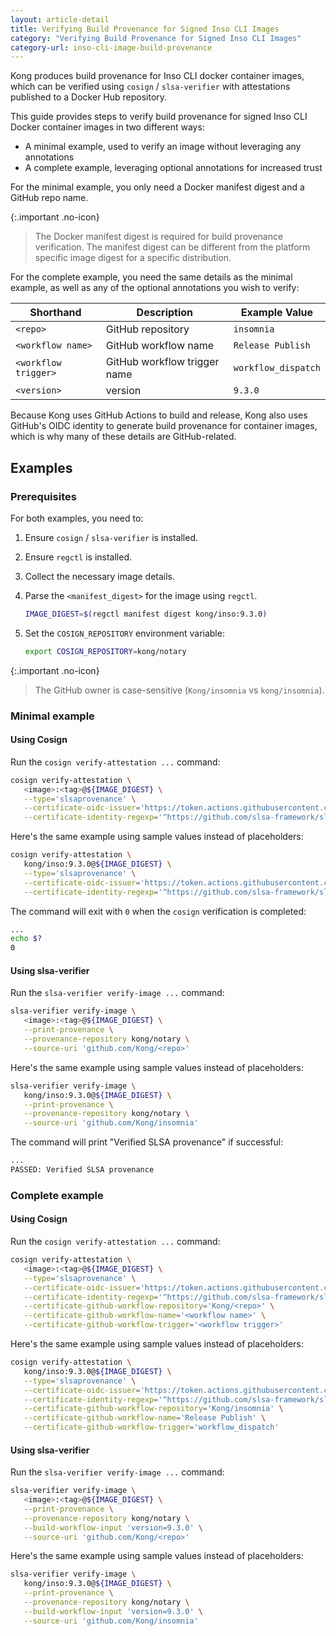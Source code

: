```yaml
---
layout: article-detail
title: Verifying Build Provenance for Signed Inso CLI Images
category: "Verifying Build Provenance for Signed Inso CLI Images"
category-url: inso-cli-image-build-provenance
---
```


Kong produces build provenance for Inso CLI docker container images, which can be verified using `cosign` / `slsa-verifier` with attestations published to a Docker Hub repository.

This guide provides steps to verify build provenance for signed Inso CLI Docker container images in two different ways:

* A minimal example, used to verify an image without leveraging any annotations
* A complete example, leveraging optional annotations for increased trust

For the minimal example, you only need a Docker manifest digest and a GitHub repo name.

{:.important .no-icon}
> The Docker manifest digest is required for build provenance verification. The manifest digest can be different from the platform specific image digest for a specific distribution.

For the complete example, you need the same details as the minimal example, as well as any of the optional annotations you wish to verify:

| Shorthand | Description | Example Value |
|---|---|---|
| `<repo>` | GitHub repository | `insomnia` |
| `<workflow name>` | GitHub workflow name | `Release Publish` |
| `<workflow trigger>` | GitHub workflow trigger name | `workflow_dispatch` |
| `<version>` | version | `9.3.0` |

Because Kong uses GitHub Actions to build and release, Kong also uses GitHub's OIDC identity to generate build provenance for container images, which is why many of these details are GitHub-related.

## Examples

### Prerequisites

For both examples, you need to:

1. Ensure `cosign` / `slsa-verifier` is installed.

2. Ensure `regctl` is installed.

3. Collect the necessary image details.

4. Parse the `<manifest_digest>` for the image using `regctl`.

   ```sh
   IMAGE_DIGEST=$(regctl manifest digest kong/inso:9.3.0)
   ```

5. Set the `COSIGN_REPOSITORY` environment variable:

   ```sh
   export COSIGN_REPOSITORY=kong/notary
   ```

{:.important .no-icon}
> The GitHub owner is case-sensitive (`Kong/insomnia` vs `kong/insomnia`).

### Minimal example

#### Using Cosign

Run the `cosign verify-attestation ...` command:

```sh
cosign verify-attestation \
   <image>:<tag>@${IMAGE_DIGEST} \
   --type='slsaprovenance' \
   --certificate-oidc-issuer='https://token.actions.githubusercontent.com' \
   --certificate-identity-regexp='^https://github.com/slsa-framework/slsa-github-generator/.github/workflows/generator_container_slsa3.yml@refs/tags/v[0-9]+.[0-9]+.[0-9]+$'
```

Here's the same example using sample values instead of placeholders:

```sh
cosign verify-attestation \
   kong/inso:9.3.0@${IMAGE_DIGEST} \
   --type='slsaprovenance' \
   --certificate-oidc-issuer='https://token.actions.githubusercontent.com' \
   --certificate-identity-regexp='^https://github.com/slsa-framework/slsa-github-generator/.github/workflows/generator_container_slsa3.yml@refs/tags/v[0-9]+.[0-9]+.[0-9]+$'
```

The command will exit with `0` when the `cosign` verification is completed:

```sh
...
echo $?
0
```

#### Using slsa-verifier

Run the `slsa-verifier verify-image ...` command:

```sh
slsa-verifier verify-image \
   <image>:<tag>@${IMAGE_DIGEST} \
   --print-provenance \
   --provenance-repository kong/notary \
   --source-uri 'github.com/Kong/<repo>'
```

Here's the same example using sample values instead of placeholders:

```sh
slsa-verifier verify-image \
   kong/inso:9.3.0@${IMAGE_DIGEST} \
   --print-provenance \
   --provenance-repository kong/notary \
   --source-uri 'github.com/Kong/insomnia'
```

The command will print "Verified SLSA provenance" if successful:

```sh
...
PASSED: Verified SLSA provenance
```

### Complete example

#### Using Cosign

Run the `cosign verify-attestation ...` command:

```sh
cosign verify-attestation \
   <image>:<tag>@${IMAGE_DIGEST} \
   --type='slsaprovenance' \
   --certificate-oidc-issuer='https://token.actions.githubusercontent.com' \
   --certificate-identity-regexp='^https://github.com/slsa-framework/slsa-github-generator/.github/workflows/generator_container_slsa3.yml@refs/tags/v[0-9]+.[0-9]+.[0-9]+$' \
   --certificate-github-workflow-repository='Kong/<repo>' \
   --certificate-github-workflow-name='<workflow name>' \
   --certificate-github-workflow-trigger='<workflow trigger>'
```

Here's the same example using sample values instead of placeholders:

```sh
cosign verify-attestation \
   kong/inso:9.3.0@${IMAGE_DIGEST} \
   --type='slsaprovenance' \
   --certificate-oidc-issuer='https://token.actions.githubusercontent.com' \
   --certificate-identity-regexp='^https://github.com/slsa-framework/slsa-github-generator/.github/workflows/generator_container_slsa3.yml@refs/tags/v[0-9]+.[0-9]+.[0-9]+$' \
   --certificate-github-workflow-repository='Kong/insomnia' \
   --certificate-github-workflow-name='Release Publish' \
   --certificate-github-workflow-trigger='workflow_dispatch'
```

#### Using slsa-verifier

Run the `slsa-verifier verify-image ...` command:

```sh
slsa-verifier verify-image \
   <image>:<tag>@${IMAGE_DIGEST} \
   --print-provenance \
   --provenance-repository kong/notary \
   --build-workflow-input 'version=9.3.0' \
   --source-uri 'github.com/Kong/<repo>'
```

Here's the same example using sample values instead of placeholders:

```sh
slsa-verifier verify-image \
   kong/inso:9.3.0@${IMAGE_DIGEST} \
   --print-provenance \
   --provenance-repository kong/notary \
   --build-workflow-input 'version=9.3.0' \
   --source-uri 'github.com/Kong/insomnia'
```
